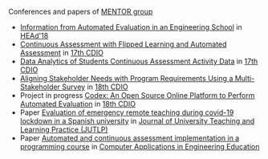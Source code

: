 Conferences and papers of [MENTOR group](http://mentor.tecnun.es)

-	[Information from Automated Evaluation in an Engineering School](http://headconf.org/head18/wp-content/uploads/pdfs/8132.pdf) in [HEAd'18](http://headconf.org/head18/)  
-	[Continuous Assessment with Flipped Learning and Automated Assessment](http://www.cdio2021.chula.ac.th/download/CDIO2021_proceeding.pdf#page=436) in [17th CDIO](https://cdio2021.chula.ac.th/)  
-	[Data Analytics of Students Continuous Assessment Activity Data](http://www.cdio2021.chula.ac.th/download/CDIO2021_proceeding.pdf#page=458) in [17th CDIO](https://cdio2021.chula.ac.th/)    
-	[Aligning Stakeholder Needs with Program Requirements Using a Multi-Stakeholder Survey](https://en.ru.is/media/cdio2022/CDIO_2022_Proceedings.pdf#page=624) in [18th CDIO](https://en.ru.is/cdio2022)    
- Project in progress [Codex: An Open Source Online Platform to Perform Automated Evaluation](https://en.ru.is/media/cdio2022/02_CDIO2022_PiPs_v2022-06-08.pdf) in [18th CDIO](https://en.ru.is/cdio2022)    
- Paper [Evaluation of emergency remote teaching during covid-19 lockdown in a Spanish university](https://doi.org/10.53761/1.19.5.6) in [Journal of University Teaching and Learning Practice (JUTLP)](https://open-publishing.org/journals/index.php/jutlp/index)
- Paper <a href="http://doi.org/10.1002/cae.22681">Automated and continuous assessment implementation in a programming course</a> in <a href="https://onlinelibrary.wiley.com/journal/10990542">Computer Applications in Engineering Education</a>
